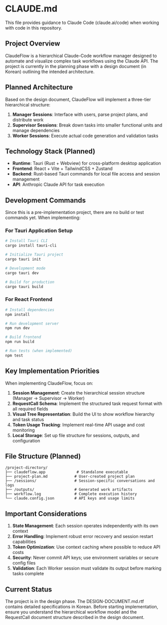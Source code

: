 # CLAUDE.md

This file provides guidance to Claude Code (claude.ai/code) when working with code in this repository.

## Project Overview

ClaudeFlow is a hierarchical Claude-Code workflow manager designed to automate and visualize complex task workflows using the Claude API. The project is currently in the planning phase with a design document (in Korean) outlining the intended architecture.

## Planned Architecture

Based on the design document, ClaudeFlow will implement a three-tier hierarchical structure:

1. **Manager Sessions**: Interface with users, parse project plans, and distribute work
2. **Supervisor Sessions**: Break down tasks into smaller functional units and manage dependencies
3. **Worker Sessions**: Execute actual code generation and validation tasks

## Technology Stack (Planned)

- **Runtime**: Tauri (Rust + Webview) for cross-platform desktop application
- **Frontend**: React + Vite + TailwindCSS + Zustand
- **Backend**: Rust-based Tauri commands for local file access and session management
- **API**: Anthropic Claude API for task execution

## Development Commands

Since this is a pre-implementation project, there are no build or test commands yet. When implementing:

### For Tauri Application Setup
```bash
# Install Tauri CLI
cargo install tauri-cli

# Initialize Tauri project
cargo tauri init

# Development mode
cargo tauri dev

# Build for production
cargo tauri build
```

### For React Frontend
```bash
# Install dependencies
npm install

# Run development server
npm run dev

# Build frontend
npm run build

# Run tests (when implemented)
npm test
```

## Key Implementation Priorities

When implementing ClaudeFlow, focus on:

1. **Session Management**: Create the hierarchical session structure (Manager → Supervisor → Worker)
2. **RequestCall Schema**: Implement the structured task request format with all required fields
3. **Visual Tree Representation**: Build the UI to show workflow hierarchy and task status
4. **Token Usage Tracking**: Implement real-time API usage and cost monitoring
5. **Local Storage**: Set up file structure for sessions, outputs, and configuration

## File Structure (Planned)

```
/project-directory/
├── claudeflow.app              # Standalone executable
├── project-plan.md            # User-created project plan
├── /sessions/                 # Session-specific conversations and logs
├── /outputs/                  # Generated work artifacts
├── workflow.log               # Complete execution history
└── claude.config.json         # API keys and usage limits
```

## Important Considerations

1. **State Management**: Each session operates independently with its own context
2. **Error Handling**: Implement robust error recovery and session restart capabilities
3. **Token Optimization**: Use context caching where possible to reduce API costs
4. **Security**: Never commit API keys; use environment variables or secure config files
5. **Validation**: Each Worker session must validate its output before marking tasks complete

## Current Status

The project is in the design phase. The DESIGN-DOCUMENT.md.rtf contains detailed specifications in Korean. Before starting implementation, ensure you understand the hierarchical workflow model and the RequestCall document structure described in the design document.